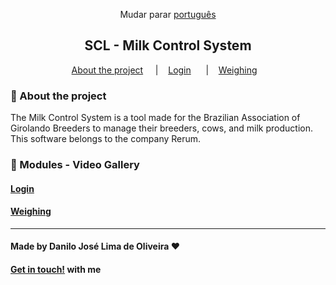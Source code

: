 <div align="center">

Mudar parar [português](https://github.com/Danilo-Js/My_Experience/tree/main/SCL/portuguese.md)

</div>

<div align="center">

## SCL - Milk Control System

</div>

<p align="center" direction="row">
  <a href="#iphone-about-the-project">About the project</a>&nbsp;&nbsp;&nbsp;&nbsp;
  |&nbsp;&nbsp;&nbsp;
  <a href="#login">Login</a>&nbsp;&nbsp;&nbsp;&nbsp;&nbsp;&nbsp;|&nbsp;&nbsp;&nbsp;
  <a href="#weighing">Weighing</a>&nbsp;&nbsp;&nbsp;
</p>

### :iphone: About the project

The Milk Control System is a tool made for the Brazilian Association of Girolando Breeders to manage their breeders, cows, and milk production.
This software belongs to the company Rerum.

### :balloon: Modules - Video Gallery

#### [Login](https://mega.nz/embed/Utl3RLJY#NO2DQMnyTQo-uXdgo2MRiJ3gxgtkl_BldN7c9BjDAJA)

#### [Weighing](https://mega.nz/embed/5pUGVZ6a#F-bto7MIxXt95D2BId-9Pxnykfpsr0FT6epeYvRwhWM)

---

#### Made by Danilo José Lima de Oliveira ♥ 
#### [Get in touch!](https://www.linkedin.com/in/danilo-js/) with me 